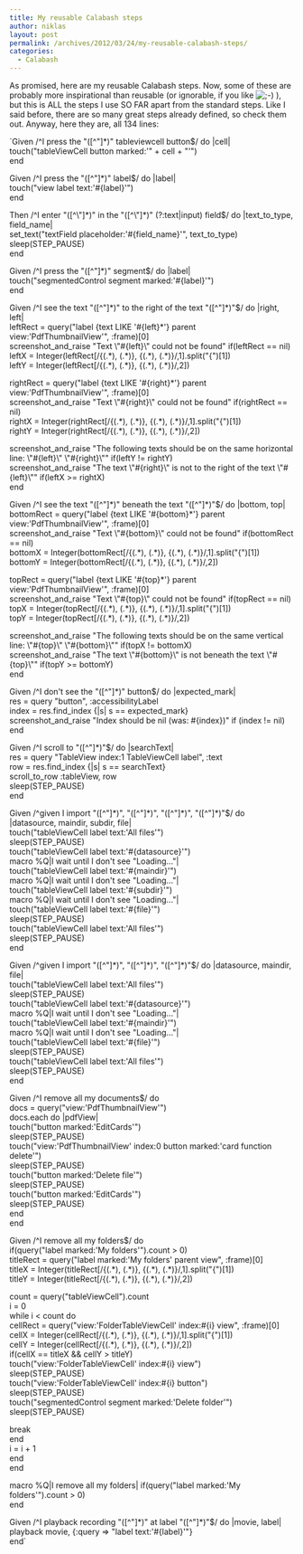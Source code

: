 ```yaml
---
title: My reusable Calabash steps
author: niklas
layout: post
permalink: /archives/2012/03/24/my-reusable-calabash-steps/
categories:
  - Calabash
---
```

As promised, here are my reusable Calabash steps. Now, some of these are probably more inspirational than reusable (or ignorable, if you like <img src='http://blog.saers.com/wp-includes/images/smilies/icon_wink.gif' alt=';-)' class='wp-smiley' /> ), but this is ALL the steps I use SO FAR apart from the standard steps. Like I said before, there are so many great steps already defined, so check them out. Anyway, here they are, all 134 lines:

`Given /^I press the "([^\"]*)" tableviewcell button$/ do |cell|<br />
  touch("tableViewCell button marked:'" + cell + "'")<br />
end</p>
<p>Given /^I press the "([^"]*)" label$/ do |label|<br />
  touch("view label text:'#{label}'")<br />
end</p>
<p>Then /^I enter "([^\"]*)" in the "([^\"]*)" (?:text|input) field$/ do |text_to_type, field_name|<br />
  set_text("textField placeholder:'#{field_name}'", text_to_type)<br />
  sleep(STEP_PAUSE)<br />
end</p>
<p>Given /^I press the "([^"]*)" segment$/ do |label|<br />
	touch("segmentedControl segment marked:'#{label}'")<br />
end</p>
<p>Given /^I see the text "([^"]*)" to the right of the text "([^"]*)"$/ do |right, left|<br />
  leftRect = query("label {text LIKE '#{left}*'} parent view:'PdfThumbnailView'", :frame)[0]<br />
  screenshot_and_raise "Text \"#{left}\" could not be found" if(leftRect == nil)<br />
  leftX = Integer(leftRect[/{(.*), (.*)}, {(.*), (.*)}/,1].split("{")[1])<br />
  leftY = Integer(leftRect[/{(.*), (.*)}, {(.*), (.*)}/,2])</p>
<p>  rightRect = query("label {text LIKE '#{right}*'} parent view:'PdfThumbnailView'", :frame)[0]<br />
  screenshot_and_raise "Text \"#{right}\" could not be found" if(rightRect == nil)<br />
  rightX = Integer(rightRect[/{(.*), (.*)}, {(.*), (.*)}/,1].split("{")[1])<br />
  rightY = Integer(rightRect[/{(.*), (.*)}, {(.*), (.*)}/,2])</p>
<p>  screenshot_and_raise "The following texts should be on the same horizontal line: \"#{left}\" \"#{right}\"" if(leftY != rightY)<br />
  screenshot_and_raise "The text \"#{right}\" is not to the right of the text \"#{left}\"" if(leftX >= rightX)<br />
end</p>
<p>Given /^I see the text "([^"]*)" beneath the text "([^"]*)"$/ do |bottom, top|<br />
  bottomRect = query("label {text LIKE '#{bottom}*'} parent view:'PdfThumbnailView'", :frame)[0]<br />
  screenshot_and_raise "Text \"#{bottom}\" could not be found" if(bottomRect == nil)<br />
  bottomX = Integer(bottomRect[/{(.*), (.*)}, {(.*), (.*)}/,1].split("{")[1])<br />
  bottomY = Integer(bottomRect[/{(.*), (.*)}, {(.*), (.*)}/,2])</p>
<p>  topRect = query("label {text LIKE '#{top}*'} parent view:'PdfThumbnailView'", :frame)[0]<br />
  screenshot_and_raise "Text \"#{top}\" could not be found" if(topRect == nil)<br />
  topX = Integer(topRect[/{(.*), (.*)}, {(.*), (.*)}/,1].split("{")[1])<br />
  topY = Integer(topRect[/{(.*), (.*)}, {(.*), (.*)}/,2])</p>
<p>  screenshot_and_raise "The following texts should be on the same vertical line: \"#{top}\" \"#{bottom}\"" if(topX != bottomX)<br />
  screenshot_and_raise "The text \"#{bottom}\" is not beneath the text \"#{top}\"" if(topY >= bottomY)<br />
end</p>
<p>Given /^I don't see the "([^"]*)" button$/ do |expected_mark|<br />
  res = query "button", :accessibilityLabel<br />
  index = res.find_index {|s| s == expected_mark}<br />
  screenshot_and_raise "Index should be nil (was: #{index})" if (index != nil)<br />
end</p>
<p>Given /^I scroll to "([^"]*)"$/ do |searchText|<br />
  res = query "TableView index:1 TableViewCell label", :text<br />
  row = res.find_index {|s| s == searchText}<br />
  scroll_to_row :tableView, row<br />
  sleep(STEP_PAUSE)<br />
end</p>
<p>Given /^given I import "([^"]*)", "([^"]*)", "([^"]*)", "([^"]*)"$/ do |datasource, maindir, subdir, file|<br />
  touch("tableViewCell label text:'All files'")<br />
  sleep(STEP_PAUSE)<br />
  touch("tableViewCell label text:'#{datasource}'")<br />
  macro %Q|I wait until I don't see "Loading..."|<br />
  touch("tableViewCell label text:'#{maindir}'")<br />
  macro %Q|I wait until I don't see "Loading..."|<br />
  touch("tableViewCell label text:'#{subdir}'")<br />
  macro %Q|I wait until I don't see "Loading..."|<br />
  touch("tableViewCell label text:'#{file}'")<br />
  sleep(STEP_PAUSE)<br />
  touch("tableViewCell label text:'All files'")<br />
  sleep(STEP_PAUSE)<br />
end</p>
<p>Given /^given I import "([^"]*)", "([^"]*)", "([^"]*)"$/ do |datasource, maindir, file|<br />
  touch("tableViewCell label text:'All files'")<br />
  sleep(STEP_PAUSE)<br />
  touch("tableViewCell label text:'#{datasource}'")<br />
  macro %Q|I wait until I don't see "Loading..."|<br />
  touch("tableViewCell label text:'#{maindir}'")<br />
  macro %Q|I wait until I don't see "Loading..."|<br />
  touch("tableViewCell label text:'#{file}'")<br />
  sleep(STEP_PAUSE)<br />
  touch("tableViewCell label text:'All files'")<br />
  sleep(STEP_PAUSE)<br />
end</p>
<p>Given /^I remove all my documents$/ do<br />
  docs = query("view:'PdfThumbnailView'")<br />
  docs.each do |pdfView|<br />
    touch("button marked:'EditCards'")<br />
  sleep(STEP_PAUSE)<br />
    touch("view:'PdfThumbnailView' index:0 button marked:'card function delete'")<br />
  sleep(STEP_PAUSE)<br />
    touch("button marked:'Delete file'")<br />
  sleep(STEP_PAUSE)<br />
    touch("button marked:'EditCards'")<br />
  sleep(STEP_PAUSE)<br />
  end<br />
end</p>
<p>Given /^I remove all my folders$/ do<br />
  if(query("label marked:'My folders'").count > 0)<br />
      titleRect = query("label marked:'My folders' parent view", :frame)[0]<br />
      titleX = Integer(titleRect[/{(.*), (.*)}, {(.*), (.*)}/,1].split("{")[1])<br />
      titleY = Integer(titleRect[/{(.*), (.*)}, {(.*), (.*)}/,2])</p>
<p>      count = query("tableViewCell").count<br />
      i = 0<br />
      while i < count do<br />
        cellRect = query("view:'FolderTableViewCell' index:#{i} view", :frame)[0]<br />
        cellX = Integer(cellRect[/{(.*), (.*)}, {(.*), (.*)}/,1].split("{")[1])<br />
        cellY = Integer(cellRect[/{(.*), (.*)}, {(.*), (.*)}/,2])<br />
        if(cellX == titleX &#038;&#038; cellY > titleY)<br />
           touch("view:'FolderTableViewCell' index:#{i} view")<br />
           sleep(STEP_PAUSE)<br />
           touch("view:'FolderTableViewCell' index:#{i} button")<br />
           sleep(STEP_PAUSE)<br />
           touch("segmentedControl segment marked:'Delete folder'")<br />
           sleep(STEP_PAUSE)</p>
<p>		   break<br />
        end<br />
        i = i + 1<br />
      end<br />
  end</p>
<p>  macro %Q|I remove all my folders| if(query("label marked:'My folders'").count > 0)<br />
end</p>
<p>Given /^I playback recording "([^"]*)" at label "([^"]*)"$/ do |movie, label|<br />
  playback movie, {:query => "label text:'#{label}'"}<br />
end`